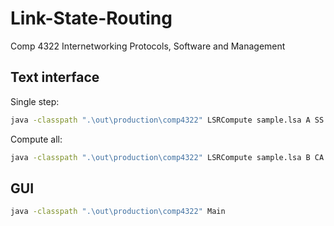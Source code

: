 # Link-State-Routing
Comp 4322 Internetworking Protocols, Software and Management

## Text interface

Single step: 
```cmd
java -classpath ".\out\production\comp4322" LSRCompute sample.lsa A SS
```

Compute all: 
```cmd
java -classpath ".\out\production\comp4322" LSRCompute sample.lsa B CA
```

## GUI
```cmd
java -classpath ".\out\production\comp4322" Main
```
